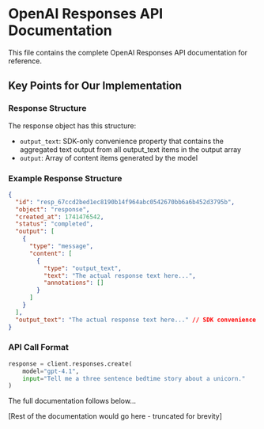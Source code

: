 # OpenAI Responses API Documentation

This file contains the complete OpenAI Responses API documentation for reference.

## Key Points for Our Implementation

### Response Structure
The response object has this structure:
- `output_text`: SDK-only convenience property that contains the aggregated text output from all output_text items in the output array
- `output`: Array of content items generated by the model

### Example Response Structure
```json
{
  "id": "resp_67ccd2bed1ec8190b14f964abc0542670bb6a6b452d3795b",
  "object": "response",
  "created_at": 1741476542,
  "status": "completed",
  "output": [
    {
      "type": "message",
      "content": [
        {
          "type": "output_text",
          "text": "The actual response text here...",
          "annotations": []
        }
      ]
    }
  ],
  "output_text": "The actual response text here..." // SDK convenience property
}
```

### API Call Format
```python
response = client.responses.create(
    model="gpt-4.1",
    input="Tell me a three sentence bedtime story about a unicorn."
)
```

The full documentation follows below...

[Rest of the documentation would go here - truncated for brevity] 